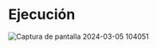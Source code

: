 # Ejecución 

![Captura de pantalla 2024-03-05 104051](https://github.com/FerAma20/ByteFrontend2/assets/62443757/7968931c-c488-4516-8bde-d75ad126f6c6)
